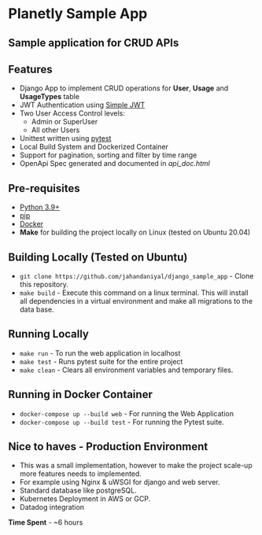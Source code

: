# Planetly Sample App
## Sample application for CRUD APIs

## Features

- Django App to implement CRUD operations for  **User**, **Usage** and **UsageTypes** table
- JWT Authentication using [Simple JWT](https://django-rest-framework-simplejwt.readthedocs.io/en/latest/)
- Two User Access Control levels:
     - Admin or SuperUser
     - All other Users
- Unittest written using [pytest](https://docs.pytest.org/en/7.0.x/#)
- Local Build System and Dockerized Container
- Support for pagination, sorting and filter by time range
- OpenApi Spec generated and documented in *api_doc.html*

## Pre-requisites
- [Python 3.9+](https://docs.python.org/3.9/)
- [pip](https://pip.pypa.io/en/stable/installation/)
-  [Docker](https://docs.docker.com/get-docker/)
-  **Make** for building the project locally on Linux (tested on Ubuntu 20.04)

## Building Locally (Tested on Ubuntu)
- `git clone https://github.com/jahandaniyal/django_sample_app` - Clone this repository.
- `make build` - Execute this command on a linux terminal.
This will install all dependencies in a virtual environment and make all migrations to the data base.

## Running Locally
- `make run` - To run the web application in localhost
- `make test` - Runs pytest suite for the entire project
- `make clean` - Clears all environment variables and temporary files.

## Running in Docker Container
- `docker-compose up --build web` - For running the Web Application
- `docker-compose up --build test` - For running the Pytest suite.

## Nice to haves - Production Environment
- This was a small implementation, however to make the project scale-up more features needs to implemented.
- For example using Nginx & uWSGI for django and web server.
- Standard database like postgreSQL.
- Kubernetes Deployment in AWS or GCP.
- Datadog integration

**Time Spent** - ~6 hours

